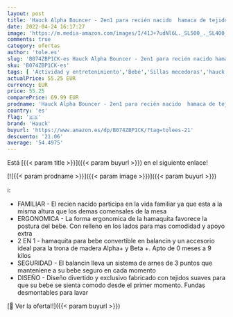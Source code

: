 ```yaml
---
layout: post
title: 'Hauck Alpha Bouncer - 2en1 para recién nacido  hamaca de tejido  combinable con trona de madera evolutiva Alpha+ y Beta+  incluido reductor  mecedora para bebes  Gris  Hearts Grey   H-66188-EN-000-C02'
date: 2022-04-24 16:17:27
image: 'https://m.media-amazon.com/images/I/41J+7udNl6L._SL500_._SL400_.jpg'
comments: true
category: ofertas
author: 'tole.es'
slug: 'B074ZBP1CK-es Hauck Alpha Bouncer - 2en1 para recién nacido hamaca de...'
sku: 'B074ZBP1CK-es'
tags: [ 'Actividad y entretenimiento','Bebé','Sillas mecedoras','hauck','nacido','recién','trona','🇪🇸', ]
actualPrice: 55.25 EUR
currency: EUR
price: 55.25
comparePrice: 69.99 EUR
prodname: 'Hauck Alpha Bouncer - 2en1 para recién nacido  hamaca de tejido  combinable con trona de madera evolutiva Alpha+ y Beta+  incluido reductor  mecedora para bebes  Gris  Hearts Grey   H-66188-EN-000-C02'
country: 'es'
flag: '🇪🇸'
brand: 'Hauck'
buyurl: 'https://www.amazon.es/dp/B074ZBP1CK/?tag=tolees-21'
descuento: '21.06'
average: '54.4975'
---
```


Está [{{< param title >}}]({{< param buyurl >}}) en el siguiente enlace!

[![{{< param prodname >}}]({{< param image >}})]({{< param buyurl >}})

ℹ️:

- FAMILIAR - El recien nacido participa en la vida familiar ya que esta a la misma altura que los demas comensales de la mesa
- ERGONOMICA - La forma ergonomica de la hamaquita favorece la postura del bebe. Con relleno en los lados para mas comodidad y apoyo extra
- 2 EN 1 - hamaquita para bebe convertible en balancin y un accesorio ideal para la trona de madera Alpha+ y Beta +. Apto de 0 meses a 9 kilos
- SEGURIDAD - El balancin lleva un sistema de arnes de 3 puntos que manteniene a su bebe seguro en cada momento
- DISEÑO - Diseño divertido y exclusivo fabricado con tejidos suaves para que su bebe se sienta comodo desde el primer momento. Fundas desmontables para lavar

[🛒 Ver la oferta!!]({{< param buyurl >}})

